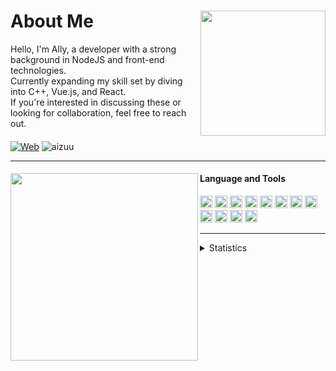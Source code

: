 <div>
    <img src="https://i.imgur.com/adetCkV.gif" width="200" align="right" />
    <h1> About Me </h1>
    Hello, I'm Ally, a developer with a strong background in NodeJS and front-end technologies. <br>
    Currently expanding my skill set by diving into C++, Vue.js, and React. <br>
    If you're interested in discussing these or looking for collaboration, feel free to reach out.

####

[![Web](https://img.shields.io/badge/Personal%20Website-%23004670?style=flat-square)](https://ally.graphics/)
    <img src="https://komarev.com/ghpvc/?username=estrogen&label=Profile%20views&color=004670&style=flat-square" alt="aizuu" />
</div>
<hr>
<div>
    <img src="https://i.imgur.com/GMqnS0m.png" width="300" align="left" />

#### Language and Tools
<img height="20" src="https://img.shields.io/badge/-Python-3776AB?style=flat-square&logo=python&logoColor=white"/>
<img height="20" src="https://img.shields.io/badge/-Javascript-F7E018?style=flat-square&logo=javascript&logoColor=black"/>
<img height="20" src="https://img.shields.io/badge/-Nodejs-43853d?style=flat-square&logo=Node.js&logoColor=white"/>
<img height="20" src="https://img.shields.io/badge/-HTML5-E34F26?style=flat-square&logo=html5&logoColor=white"/>
<img height="20" src="https://img.shields.io/badge/-CSS-1572B6?style=flat-square&logo=CSS3&logoColor=white"/>
<img height="20" src="https://img.shields.io/badge/-NPM-CB3837?style=flat-square&logo=npm&logoColor=white"/>
<img height="20" src="https://img.shields.io/badge/-MongoDB-13aa52?style=flat-square&logo=mongodb&logoColor=white"/>
<img height="20" src="https://img.shields.io/badge/-React-000000?style=flat-square&logo=react&logoColor=blue"/>
<img height="20" src="https://img.shields.io/badge/-Vue.js-4FC08D?style=flat-square&logo=vuedotjs&logoColor=white"/>
<img height="20" src="https://img.shields.io/badge/-Selenium-43B02A?style=flat-square&logo=selenium&logoColor=white"/>
<img height="20" src="https://img.shields.io/badge/-Postman-FF6C37?style=flat-square&logo=postman&logoColor=white"/>
<img height="20" src="https://img.shields.io/badge/-Photoshop-31A8FF?style=flat-square&logo=adobephotoshop&logoColor=white"/>

</div>
<hr>
<div>
    <details>
        <summary>Statistics</summary>
        <br>
        <a href="https://github.com/estrogen">
            <img src="https://github-readme-stats.vercel.app/api/top-langs/?username=estrogen&layout=compact&theme=radical&hide_border=false&include_all_commits=true&count_private=true" alt="Top Langs">
        </a>
        <img src="https://github-readme-stats.vercel.app/api?username=estrogen&layout=compact&theme=radical&hide_border=false&include_all_commits=true&count_private=true" alt="Github Stats">
    </details>
</div>
